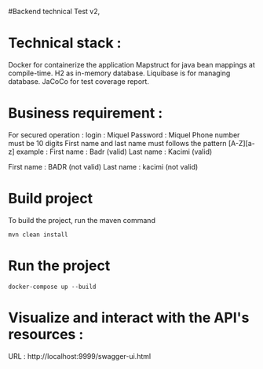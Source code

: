#Backend technical Test v2,

# Technical stack :
Docker for containerize the application
Mapstruct for java bean mappings at compile-time.
H2 as in-memory database.
Liquibase is for managing database. 
JaCoCo for test coverage report.

# Business requirement :
For secured operation :
login : Miquel
Password : Miquel 
Phone number must be 10 digits
First name and last name must follows the pattern [A-Z][a-z]
example :
First name : Badr (valid)
Last name : Kacimi (valid)

First name : BADR (not valid)
Last name : kacimi (not valid)



# Build project
To build the project, run the maven command
```
mvn clean install
```

# Run the project
```
docker-compose up --build
```

# Visualize and interact with the API's resources :

URL : http://localhost:9999/swagger-ui.html
